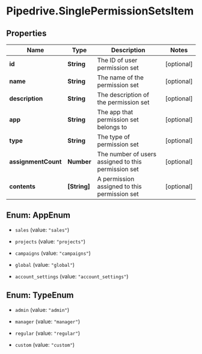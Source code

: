 # Pipedrive.SinglePermissionSetsItem

## Properties

Name | Type | Description | Notes
------------ | ------------- | ------------- | -------------
**id** | **String** | The ID of user permission set | [optional] 
**name** | **String** | The name of the permission set | [optional] 
**description** | **String** | The description of the permission set | [optional] 
**app** | **String** | The app that permission set belongs to | [optional] 
**type** | **String** | The type of permission set | [optional] 
**assignmentCount** | **Number** | The number of users assigned to this permission set | [optional] 
**contents** | **[String]** | A permission assigned to this permission set | [optional] 



## Enum: AppEnum


* `sales` (value: `"sales"`)

* `projects` (value: `"projects"`)

* `campaigns` (value: `"campaigns"`)

* `global` (value: `"global"`)

* `account_settings` (value: `"account_settings"`)





## Enum: TypeEnum


* `admin` (value: `"admin"`)

* `manager` (value: `"manager"`)

* `regular` (value: `"regular"`)

* `custom` (value: `"custom"`)





